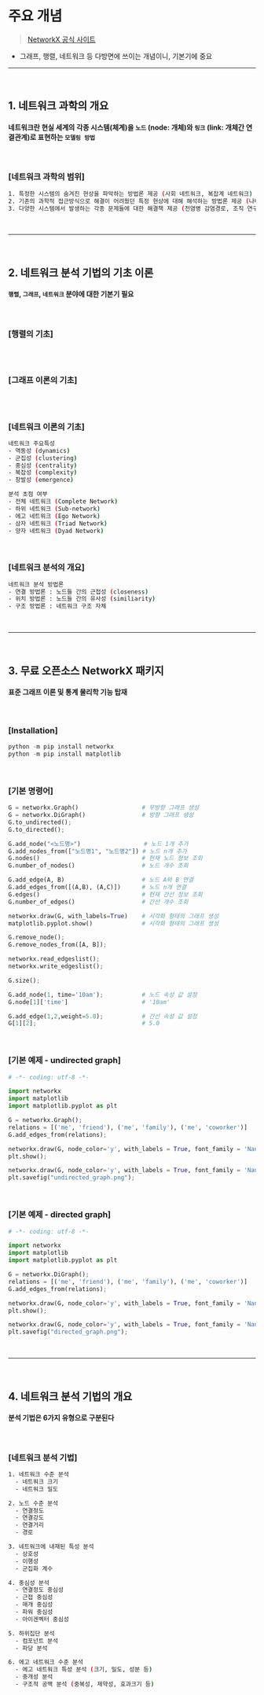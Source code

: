 # 주요 개념 
> [NetworkX 공식 사이트](https://networkx.org/)

* 그래프, 행렬, 네트워크 등 다방면에 쓰이는 개념이니, 기본기에 중요

<hr>
<br>

## 1. 네트워크 과학의 개요

#### 네트워크란 현실 세계의 각종 시스템(체계)을 ```노드``` (node: 개체)와 ```링크``` (link: 개체간 연결관계)로 표현하는 ```모델링 방법```

<br>

### [네트워크 과학의 범위]
```bash
1. 특정한 시스템의 숨겨진 현상을 파악하는 방법론 제공 (사회 네트워크, 복잡계 네트워크)
2. 기존의 과학적 접근방식으로 해결이 어려웠던 특정 현상에 대해 해석하는 방법론 제공 (나비효과 현상, 확산 현상 등)
3. 다양한 시스템에서 발생하는 각종 문제들에 대한 해결책 제공 (전염병 감염경로, 조직 연구 등)
```
<br>
<hr>
<br>

## 2. 네트워크 분석 기법의 기초 이론

#### ```행렬```, ```그래프```, ```네트워크``` 분야에 대한 기본기 필요

<br>

### [행렬의 기초]
```bash

```

<br>

### [그래프 이론의 기초]
```bash

```

<br>

### [네트워크 이론의 기초]
```bash
네트워크 주요특성
- 역동성 (dynamics)
- 군집성 (clustering)
- 중심성 (centrality)
- 복잡성 (complexity)
- 창발성 (emergence)
```

```bash
분석 초점 여부
- 전체 네트워크 (Complete Network)
- 하위 네트워크 (Sub-network)
- 에고 네트워크 (Ego Network)
- 삼자 네트워크 (Triad Network)
- 양자 네트워크 (Dyad Network)
```

<br>

### [네트워크 분석의 개요]
```bash
네트워크 분석 방법론
- 연결 방법론 : 노드들 간의 근접성 (closeness)
- 위치 방법론 : 노드들 간의 유사성 (similiarity)
- 구조 방법론 : 네트워크 구조 자체
```

<br>
<hr>
<br>

## 3. 무료 오픈소스 NetworkX 패키지

#### 표준 그래프 이론 및 통계 물리학 기능 탑재

<br>

### [Installation]
```python
python -m pip install networkx
python -m pip install matplotlib
```

<br> 

### [기본 명령어]
```python
G = networkx.Graph()                  # 무방향 그래프 생성
G = networkx.DiGraph()                # 방향 그래프 생성
G.to_undirected();
G.to_directed();

G.add_node("<노드명>")                  # 노드 1개 추가
G.add_nodes_from(["노드명1", "노드명2"]) # 노드 n개 추가
G.nodes()                             # 현재 노드 정보 조회
G.number_of_nodes()                   # 노드 개수 조회

G.add_edge(A, B)                      # 노드 A와 B 연결
G.add_edges_from([(A,B), (A,C)])      # 노드 n개 연결
G.edges()                             # 현재 간선 정보 조회
G.number_of_edges()                   # 간선 개수 조회

networkx.draw(G, with_labels=True)    # 시각화 형태의 그래프 생성
matplotlib.pyplot.show()              # 시각화 형태의 그래프 생성

G.remove_node();
G.remove_nodes_from([A, B]);

networkx.read_edgeslist();
networkx.write_edgeslist();

G.size();

G.add_node(1, time='10am');           # 노드 속성 값 설정
G.node[1]['time']                     # '10am'

G.add_edge(1,2,weight=5.0);           # 간선 속성 값 설정 
G[1][2];                              # 5.0
```

<br>

### [기본 예제 - undirected graph] 
```python
# -*- coding: utf-8 -*-

import networkx
import matplotlib
import matplotlib.pyplot as plt

G = networkx.Graph();
relations = [('me', 'friend'), ('me', 'family'), ('me', 'coworker')]
G.add_edges_from(relations);

networkx.draw(G, node_color='y', with_labels = True, font_family = 'NanumGothic');
plt.show();

networkx.draw(G, node_color='y', with_labels = True, font_family = 'NanumGothic');
plt.savefig("undirected_graph.png");
```

<br>

### [기본 예제 - directed graph] 
```python
# -*- coding: utf-8 -*-

import networkx
import matplotlib
import matplotlib.pyplot as plt

G = networkx.DiGraph();
relations = [('me', 'friend'), ('me', 'family'), ('me', 'coworker')]
G.add_edges_from(relations);

networkx.draw(G, node_color='y', with_labels = True, font_family = 'NanumGothic');
plt.show();

networkx.draw(G, node_color='y', with_labels = True, font_family = 'NanumGothic');
plt.savefig("directed_graph.png");
```

<br>
<hr>
<br>

## 4. 네트워크 분석 기법의 개요

#### 분석 기법은 6가지 유형으로 구분된다

<br>

### [네트워크 분석 기법]
```bash
1. 네트워크 수준 분석
  - 네트워크 크기
  - 네트워크 밀도

2. 노드 수준 분석
  - 연결정도
  - 연결강도
  - 연결거리
  - 경로

3. 네트워크에 내재된 특성 분석
  - 상호성
  - 이행성
  - 군집화 계수

4. 중심성 분석
  - 연결정도 중심성
  - 근접 중심성
  - 매개 중심성
  - 파워 중심성
  - 아이겐벡터 중심성

5. 하위집단 분석
  - 컴포넌트 분석
  - 파당 분석

6. 에고 네트워크 수준 분석
  - 에고 네트워크 특성 분석 (크기, 밀도, 성분 등)
  - 중개성 분석
  - 구조적 공백 분석 (중복성, 제약성, 효과크기 등)
```

